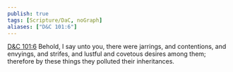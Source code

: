 ```yaml
---
publish: true
tags: [Scripture/DaC, noGraph]
aliases: ["D&C 101:6"]
---
```

[D&C 101:6](https://churchofjesuschrist.org/study/scriptures/dc-testament/dc/101?lang=eng&id=p6#p6) Behold, I say unto you, there were jarrings, and contentions, and envyings, and strifes, and lustful and covetous desires among them; therefore by these things they polluted their inheritances.
